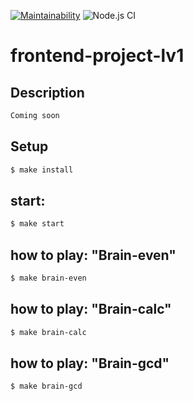 [![Maintainability](https://api.codeclimate.com/v1/badges/a99a88d28ad37a79dbf6/maintainability)](https://codeclimate.com/github/codeclimate/codeclimate/maintainability) ![Node.js CI](https://github.com/khloptsevps/frontend-project-lvl1/workflows/Node.js%20CI/badge.svg)

# frontend-project-lv1

## Description

```sh
Coming soon
```

## Setup

```sh
$ make install
```

## start:

```sh
$ make start
```

## how to play: "Brain-even"

```sh 
$ make brain-even
```

## how to play: "Brain-calc"

```sh 
$ make brain-calc
```

## how to play: "Brain-gcd"

```sh 
$ make brain-gcd
```